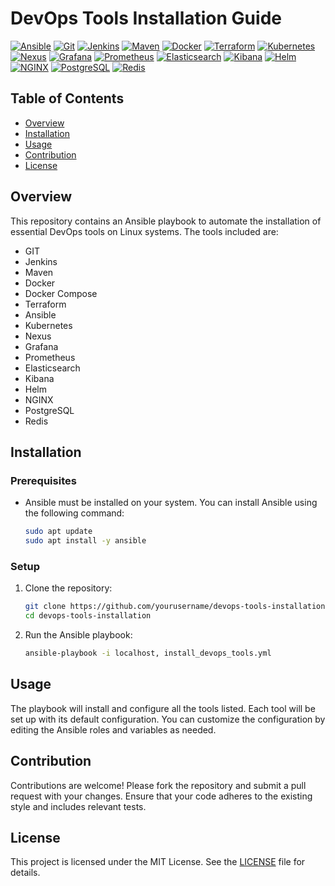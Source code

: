 # DevOps Tools Installation Guide

[![Ansible](https://img.shields.io/badge/Ansible-2.9.6-blue?logo=ansible)](https://www.ansible.com/)
[![Git](https://img.shields.io/badge/Git-2.25.1-orange?logo=git)](https://git-scm.com/)
[![Jenkins](https://img.shields.io/badge/Jenkins-2.289.3-blue?logo=jenkins)](https://www.jenkins.io/)
[![Maven](https://img.shields.io/badge/Maven-3.6.3-blue?logo=apache-maven)](https://maven.apache.org/)
[![Docker](https://img.shields.io/badge/Docker-20.10.7-blue?logo=docker)](https://www.docker.com/)
[![Terraform](https://img.shields.io/badge/Terraform-1.0.3-purple?logo=terraform)](https://www.terraform.io/)
[![Kubernetes](https://img.shields.io/badge/Kubernetes-1.21.0-blue?logo=kubernetes)](https://kubernetes.io/)
[![Nexus](https://img.shields.io/badge/Nexus-3.30.0-blue?logo=sonatype)](https://www.sonatype.com/nexus/repository-oss)
[![Grafana](https://img.shields.io/badge/Grafana-7.5.7-orange?logo=grafana)](https://grafana.com/)
[![Prometheus](https://img.shields.io/badge/Prometheus-2.30.0-orange?logo=prometheus)](https://prometheus.io/)
[![Elasticsearch](https://img.shields.io/badge/Elasticsearch-7.13.4-blue?logo=elasticsearch)](https://www.elastic.co/elasticsearch/)
[![Kibana](https://img.shields.io/badge/Kibana-7.13.4-blue?logo=kibana)](https://www.elastic.co/kibana/)
[![Helm](https://img.shields.io/badge/Helm-3.5.4-blue?logo=helm)](https://helm.sh/)
[![NGINX](https://img.shields.io/badge/NGINX-1.21.1-blue?logo=nginx)](https://www.nginx.com/)
[![PostgreSQL](https://img.shields.io/badge/PostgreSQL-13.3-blue?logo=postgresql)](https://www.postgresql.org/)
[![Redis](https://img.shields.io/badge/Redis-6.2.5-blue?logo=redis)](https://redis.io/)

## Table of Contents

- [Overview](#overview)
- [Installation](#installation)
- [Usage](#usage)
- [Contribution](#contribution)
- [License](#license)

## Overview

This repository contains an Ansible playbook to automate the installation of essential DevOps tools on Linux systems. The tools included are:

- GIT
- Jenkins
- Maven
- Docker
- Docker Compose
- Terraform
- Ansible
- Kubernetes
- Nexus
- Grafana
- Prometheus
- Elasticsearch
- Kibana
- Helm
- NGINX
- PostgreSQL
- Redis

## Installation

### Prerequisites

- Ansible must be installed on your system. You can install Ansible using the following command:

    ```bash
    sudo apt update
    sudo apt install -y ansible
    ```

### Setup

1. Clone the repository:

    ```bash
    git clone https://github.com/yourusername/devops-tools-installation.git
    cd devops-tools-installation
    ```

2. Run the Ansible playbook:

    ```bash
    ansible-playbook -i localhost, install_devops_tools.yml
    ```

## Usage

The playbook will install and configure all the tools listed. Each tool will be set up with its default configuration. You can customize the configuration by editing the Ansible roles and variables as needed.

## Contribution

Contributions are welcome! Please fork the repository and submit a pull request with your changes. Ensure that your code adheres to the existing style and includes relevant tests.

## License

This project is licensed under the MIT License. See the [LICENSE](LICENSE) file for details.